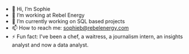 - 👋 Hi, I’m Sophie
- 👀 I’m working at Rebel Energy
- 🌱 I’m currently working on SQL based projects
- 📫 How to reach me: sophieb@rebelenergy.com
- ⚡ Fun fact: I've been a chef, a waitress, a journalism intern, an insights analyst and now a data analyst. 


